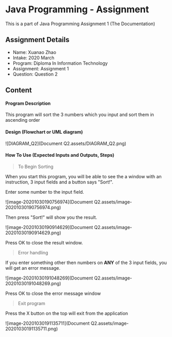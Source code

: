 # Java Programming - Assignment

This is a part of Java Programming Assignment 1 (The Documentation)

## Assignment Details

- Name: Xuanao Zhao
- Intake: 2020 March
- Program: Diploma In Information Technology
- Assignment: Assignment 1
- Question:  Question 2

## Content

#### Program Description

This program will sort the 3 numbers which you input and sort them in ascending order

#### Design (Flowchart or UML diagram)

![DIAGRAM_Q2](Document Q2.assets/DIAGRAM_Q2.png)

#### How To Use (Expected Inputs  and Outputs, Steps)

> To Begin Sorting

When you start this program, you will be able to see the a window with an instruction, 3 input fields and a button says "Sort!".



Enter some number to the input field.

![image-20201030190756974](Document Q2.assets/image-20201030190756974.png)

Then press "Sort!" will show you the result.

![image-20201030190914629](Document Q2.assets/image-20201030190914629.png)

Press OK to close the result window.

> Error handling

If you enter something other then numbers on **ANY** of the 3 input fields, you will get an error message.

![image-20201030191048269](Document Q2.assets/image-20201030191048269.png)

Press OK to close the error message window

> Exit program

Press the X button on the top will exit from the application

![image-20201030191135711](Document Q2.assets/image-20201030191135711.png)